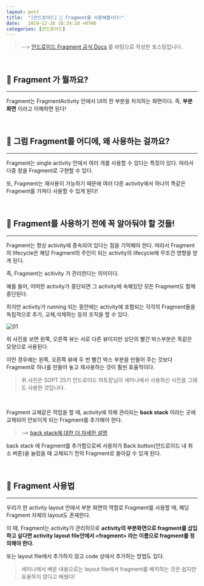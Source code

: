 ```yaml
---
layout: post
title:  "[안드로이드] 📧 fragment를 사용해봅시다!"
date:   2019-12-26 18:34:10 +0700
categories: [안드로이드]
---
```


> --> [안드로이드 Fragment 공식 Docs](https://developer.android.com/guide/components/fragments) 를 바탕으로 작성한 포스팅입니다.

<br>

## 📧 Fragment 가 뭘까요?
---

Fragment는 FragmentActivity 안에서 UI의 한 부분을 차지하는 화면이다. 즉, __부분 화면__ 이라고 이해하면 된다!

<br>

## 📧 그럼 Fragment를 어디에, 왜 사용하는 걸까요?
---

Fragment는 single activity 안에서 여러 개를 사용할 수 있다는 특징이 있다. 따라서 다중 창을 Fragment로 구현할 수 있다.

또, Fragment는 재사용이 가능하기 때문에 여러 다른 activity에서 하나의 똑같은 Fragment를 가져다 사용할 수 있게 된다!



<br>

## 📧 Fragment를 사용하기 전에 꼭 알아둬야 할 것들!
---

Fragment는 항상 activity에 종속되어 있다는 점을 기억해야 한다. 따라서 Fragment의 lifecycle은 해당 Fragment의 주인이 되는 activity의 lifecycle에 무조건 영향을 받게 된다.

즉, Fragment는 acitivity 가 관리한다는 의미이다.

예를 들어, 어떠한 activity가 중단되면 그 activity에 속해있던 모든 Fragment도 함께 중단된다. 

하지만 activity가 running 되는 동안에는 activity에 포함되는 각각의 Fragment들을 독립적으로 추가, 교체,삭제하는 등의 조작을 할 수 있다. 

![01](https://user-images.githubusercontent.com/31889335/71454376-e0200900-27d3-11ea-8f7a-1af10c4cf095.PNG)

위 사진을 보면 왼쪽, 오른쪽 뷰는 서로 다른 뷰이지만 상단의 빨간 박스부분은 똑같은 모양으로 사용된다.

이런 경우에는 왼쪽, 오른쪽 뷰에 두 번 빨간 박스 부분을 만들어 주는 것보다 Fragment로 하나를 만들어 놓고 재사용하는 것이 훨씬 효율적이다.

> 위 사진은 SOPT 25기 안드로이드 파트장님이 세미나에서 사용하신 사진을 그래도 사용한 것입니다.

<br>

Fragment 교체같은 작업을 할 때, activity에 의해 관리되는 __back stack__ 이라는 곳에 교체되어 안보이게 되는 Fragment를 추가해야 한다. 

> --> [back stack에 대한 더 자세한 설명](https://developer.android.com/guide/components/activities/tasks-and-back-stack)

back stack 에 Fragment를 추가함으로써 사용자가 Back button(안드로이드 내 취소 버튼)을 눌렀을 때 교체되기 전의 Fragment로 돌아갈 수 있게 된다.

<br>

## 📧 Fragment 사용법
---

우리가 한 activity layout 안에서 부분 화면의 역할로 Fragment를 사용할 때, 해당 Fragment 자체의 layout도 존재한다. 

이 때, Fragment는 activity가 관리하므로 
 __activity의 부분화면으로 fragment를 삽입하고 싶다면 activity layout file안에서 \<fragment> 라는 이름으로 fragment를 정의해야 한다.__

또는 layout file에서 추가하지 않고 code 상에서 추가하는 방법도 있다. 

> 세미나에서 배운 내용으로는 layout file에서 fragment를 배치하는 것은 쉽지만 유용하지 않다고 배웠다!




